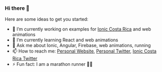 ### Hi there 👋

Here are some ideas to get you started:

- 🔭 I’m currently working on examples for [Ionic Costa Rica](https://www.meetup.com/Ionic-Costa-Rica) and web animations
- 🌱 I’m currently learning React and web animations
- 💬 Ask me about Ionic, Angular, Firebase, web animations, running 
- 📫 How to reach me: [Personal Website](https://luisk.io), [Personal Twitter](https://twitter.com/luiskcs89), [Ionic Costa Rica Twitter](https://twitter.com/ioniccr)
- ⚡ Fun fact: I am a marathon runner 🏃‍♂️
